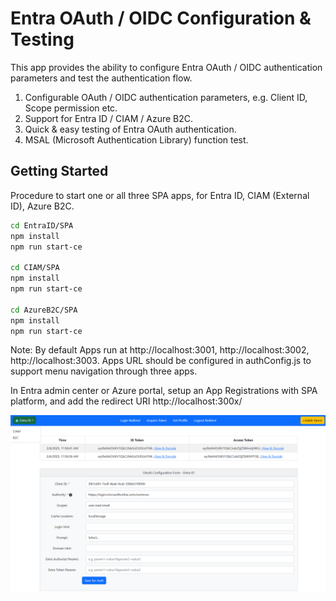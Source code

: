 # Entra OAuth / OIDC Configuration & Testing

This app provides the ability to configure Entra OAuth / OIDC authentication parameters and test the authentication flow.

1. Configurable OAuth / OIDC authentication parameters, e.g. Client ID, Scope permission etc.
2. Support for Entra ID / CIAM / Azure B2C.
3. Quick & easy testing of Entra OAuth authentication.
4. MSAL (Microsoft Authentication Library) function test.


## Getting Started

Procedure to start one or all three SPA apps, for Entra ID, CIAM (External ID), Azure B2C.
   ```bash
   cd EntraID/SPA
   npm install
   npm run start-ce

   cd CIAM/SPA 
   npm install
   npm run start-ce

   cd AzureB2C/SPA 
   npm install
   npm run start-ce
   ```

Note: By default Apps run at http://localhost:3001, http://localhost:3002, http://localhost:3003. Apps URL should be configured in authConfig.js to support menu navigation through three apps.

In Entra admin center or Azure portal, setup an App Registrations with SPA platform, and add the redirect URI http://localhost:300x/

![Screenshot](ReadmeFiles/EntraOauth.png)
